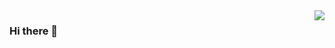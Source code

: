 <!--- https://github.com/anuraghazra/github-readme-stats#github-stats-card -->
<img align="right" src="https://github-readme-stats.vercel.app/api?username=dan12411&show_icons=true&hide_title=true&theme=calm" />

### Hi there 👋
